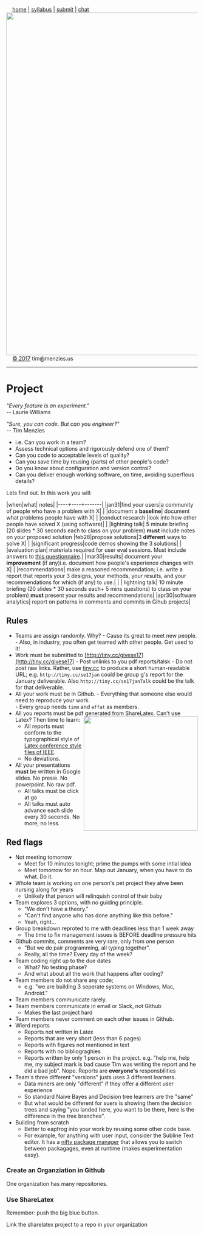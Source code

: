 &nbsp;&nbsp;&nbsp;&nbsp;[home](http://tiny.cc/se17) | 
[syllabus](https://github.com/txt/se17/blob/master/doc/syllabus.md) | 
[submit](http://tiny.cc/se17give) |
[chat](https://se17.slack.com/)  
[<img width=900 src="https://raw.githubusercontent.com/txt/se17/master/img/se17.png">](http://tiny.cc/se17)   <br>
&nbsp;&nbsp;&nbsp;&nbsp;[&copy; 2017](https://github.com/txt/se17/blob/master/LICENSE.md) tim&commat;menzies.us<br>

_______

# Project

_"Every feature is an experiment."_   
-- Laurie Williams

_"Sure, you can code. But can you engineer?"_   
-- Tim Menzies

+ i.e.  Can you work in a team?
+ Assess technical options and rigorously defend one of them? 
+ Can you code to acceptable levels of quality? 
+ Can you save time by reusing (parts) of other people's code?
+ Do you know about configuration and version control?
+ Can you deliver enough  working software, on time, avoiding superflous details?
 
Lets find out. In this work you will:


|when|what| notes|
|----+----+-------|
|jan31|find your users|a community of people who have a problem with X|
|     |document a  **baseline**| document what problems people have with X|
|     |conduct research |look into  how other people have solved X (using software)|
|     |lightning talk| 5 minute briefing (20 slides * 30 seconds each to class on your problem) **must** include notes on your proposed solution
|feb28|propose solutions|3 **different** ways to solve X|
|     |significant progress|code demos showing the 3 solutions|
|     |evaluation plan| materials required for user eval sessions. Must include answers to [this questionnaire](https://github.com/REU-SOS/HumanStudy/blob/master/testplan.pdf).|
|mar30|results|   document your **improvement** (if any)i.e. document how people's experience changes with X|
|     |recommendations| make a reasoned recommendation; i.e. write a report that reports your 3 designs, your methods, your results, and your recommendations for which (if any) to use.|
|     | lightning talk| 10 minute briefing (20 slides * 30 seconds each+ 5 mins questions) to class on your problem)  **must** present your results and recommendations|
|apr30|software analytics| report on patterns in comments and commits in Gihub projects|

## Rules

- Teams are assign randomly. Why?
      - Cause its great to meet new people. 
      - Also,   in industry, you often get teamed with other people. Get used to it!
- Work must be submitted to 	[http://tiny.cc/givese17](http://tiny.cc/givese17)
      - Post unlinks to you pdf reports/talsk
      - Do not post raw links. Rather, use [tiny.cc](http://tiny.cc) to produce a 
        short human-readable URL; e.g. `http://tiny.cc/se17jan` could be group g's
        report for the January deliverable. Also `http://tiny.cc/se17janTalk`
        could be the talk for that deliverable.
- All your work must be in Github. 
       - Everything that someone else would need  to reproduce your work.   
       - Every group needs `timm` and `effat` as members.
- All you reports must be pdf generated from ShareLatex. Can't use Latex? Then time to learn:
 <a href="https://storage.googleapis.com/instapage-user-media/cba104e6/6832348-0-screen2x.png"><img src="https://storage.googleapis.com/instapage-user-media/cba104e6/6832348-0-screen2x.png" align=right width=300></a>
     - All reports must conform to the typographical style of [Latex conference style files
of IEEE](https://www.ieee.org/conferences_events/conferences/publishing/templates.html). 
     - No deviations.
- All your presentations **must** be written in Google slides. No presie. No powerpoint. No raw pdf.
     - All talks must be click at go
     - All talks must auto advance each slide every 30 seconds. No more, no less.
  

## Red flags

- Not meeting tomorrow
     - Meet for 10 minutes tonight; prime the pumps with some intial idea
     - Meet tomorrow for an hour. Map out January, when you have to do what. Do it.
- Whole team is working on one person's pet project they ahve been nursing along for years
     - Unlikely that person will relinquish control of their baby
- Team explores 3 options, with no guiding principle. 
     - "We don't have a theory."
     - "Can't find anyone who has done anything like this before." 
     - Yeah, right...
- Group breakdown reproted to me with deadlines less than 1 week away
    - The time to fix management issues is BEFORE deadline pressure hits
- Github commits, comments are very rare, only from one person
     - "But we do pair programming, all typing together".
     - Really, all the time? Every day of the week?
- Team coding right up to the due dates
     - What? No testing phase?
     - And what about all the work that happens after coding?
- Team members do not share any code; 
     - e.g. "we are building 3 seperate systems on Windows, Mac, Android."
- Team members communicate rarely.
- Team members communicate in email or Slack, not Github
     - Makes the last project hard
- Team members never comment on each other issues in Github.
- Wierd reports
    - Reports not written in Latex
    - Reports that are very short (less than 6 pages)
    - Reports with figures not mentioned in text
    - Reports with no bibliograghies
    - Reports written by only 1 person in the project. e.g. "help me, help me, my subject mark is bad cause Tim was writing the report and he
  did a bad job". Nope. Reports are **everyone's** responsbilities
- Team's three different "versions" justs uses 3 different learners.
    - Data miners are only "different" if they offer a different user experience
    - So standard Naive Bayes and Decision tree learners are the "same"
    - But what would be different for suers is showing them the decision trees and saying
  "you landed here, you want to be there, here is the difference in the tree branches".
- Building from scratch
    - Better to eapfrog into your work by reusing some other code base.
    - For example, for anything with user input, consider the Subline Text editor. It has a
  [nifty package manager](https://packagecontrol.io/) that allows you to switch between packagages, even at runtime (makes experimentation easy).	     


### Create an Organziation in Github

One organization has many repositories.

### Use ShareLatex

Remember:  push the big blue button.

Link the sharelatex project to a repo in your organization



